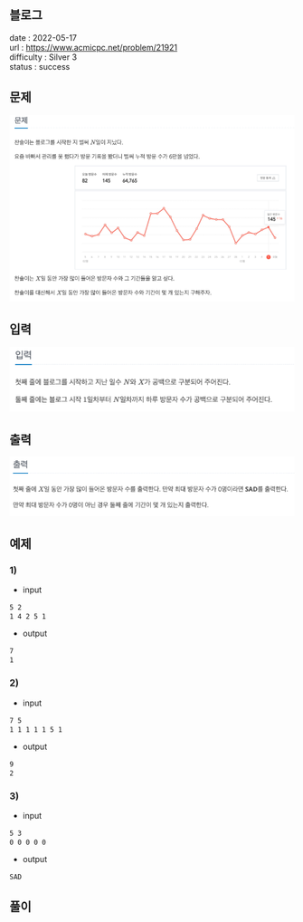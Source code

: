 블로그
---

date : 2022-05-17   
url : https://www.acmicpc.net/problem/21921   
difficulty : Silver 3   
status : success

문제
---
![img.png](img.png)

입력
---
![img_1.png](img_1.png)

출력
---
![img_2.png](img_2.png)

예제
--

### 1)
- input
```
5 2
1 4 2 5 1
```

- output
```
7
1
```

### 2)

- input
```
7 5
1 1 1 1 1 5 1
```

- output
```
9
2
```

### 3)

- input
```
5 3
0 0 0 0 0
```

- output
```
SAD
```

풀이
---

